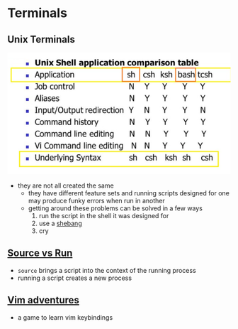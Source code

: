 # Terminals

## Unix Terminals

![](./unixShellComparisonChart)

- they are not all created the same
  - they have different feature sets and running scripts designed for one may produce funky errors when run in another
  - getting around these problems can be solved in a few ways
    1. run the script in the shell it was designed for
    2. use a [shebang](https://stackoverflow.com/questions/13872048/bash-script-what-does-bin-bash-mean)
    3. cry

## [Source vs Run](https://superuser.com/questions/176783/what-is-the-difference-between-executing-a-bash-script-vs-sourcing-it)
- `source` brings a script into the context of the running process
- running a script creates a new process

## [Vim adventures](https://vim-adventures.com/)
- a game to learn vim keybindings